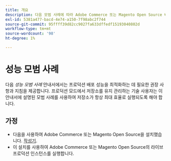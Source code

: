 ```yaml
---
title: 개요
description: 다음 모범 사례에 따라 Adobe Commerce 또는 Magento Open Source 배포의 성능을 최적화합니다.
exl-id: 5381a477-bacd-4e74-a150-7f98abc2f744
source-git-commit: 95ffff39d82cc9027fa633dffedf15193040802d
workflow-type: tm+mt
source-wordcount: '98'
ht-degree: 1%

---
```


# 성능 모범 사례

다음 _성능 모범 사례_ 안내서에서는 프로덕션 배포 성능을 최적화하는 데 필요한 권장 사항과 지침을 제공합니다. 프로덕션 모드에서 저장소를 유지 관리하는 기술 사용자는 이 안내서에 설명된 모범 사례를 사용하여 저장소가 항상 최대 효율로 실행되도록 해야 합니다.

## 가정

* 다음을 사용하여 Adobe Commerce 또는 Magento Open Source을 설치했습니다. [작성기](../installation/composer.md).
* 이 설치를 사용하여 Adobe Commerce 또는 Magento Open Source의 라이브 프로덕션 인스턴스를 실행합니다.
